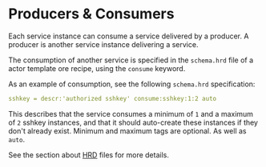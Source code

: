 # Producers & Consumers

Each service instance can consume a service delivered by a producer. A producer is another service instance delivering a service.

The consumption of another service is specified in the `schema.hrd` file of a actor template ore recipe, using the `consume` keyword.

As an example of consumption, see the following `schema.hrd` specification:

```yaml
sshkey = descr:'authorized sshkey' consume:sshkey:1:2 auto
```

This describes that the service consumes a minimum of `1` and a maximum of `2` sshkey instances, and that it should auto-create these instances if they don't already exist. Minimum and maximum tags are optional. As well as `auto`.

See the section about [HRD](../BeyondBasics/HRD.html) files for more details.
